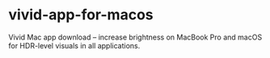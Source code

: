 # vivid-app-for-macos
Vivid Mac app download – increase brightness on MacBook Pro and macOS for HDR-level visuals in all applications.  
